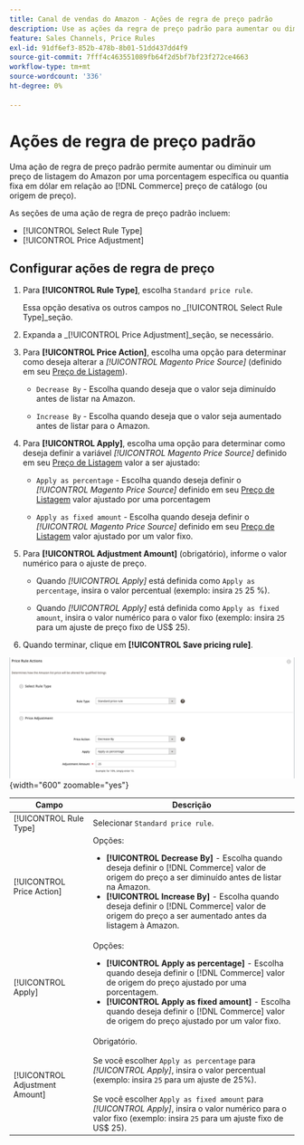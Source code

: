 ```yaml
---
title: Canal de vendas do Amazon - Ações de regra de preço padrão
description: Use as ações da regra de preço padrão para aumentar ou diminuir um preço de lista do Amazon relativo ao preço do catálogo de Comércio (ou à origem de preço).
feature: Sales Channels, Price Rules
exl-id: 91df6ef3-852b-478b-8b01-51dd437dd4f9
source-git-commit: 7fff4c463551089fb64f2d5bf7bf23f272ce4663
workflow-type: tm+mt
source-wordcount: '336'
ht-degree: 0%

---
```


# Ações de regra de preço padrão

Uma ação de regra de preço padrão permite aumentar ou diminuir um preço de listagem do Amazon por uma porcentagem específica ou quantia fixa em dólar em relação ao [!DNL Commerce] preço de catálogo (ou origem de preço).

As seções de uma ação de regra de preço padrão incluem:

- [!UICONTROL Select Rule Type]
- [!UICONTROL Price Adjustment]

## Configurar ações de regra de preço

1. Para **[!UICONTROL Rule Type]**, escolha `Standard price rule`.

   Essa opção desativa os outros campos no _[!UICONTROL Select Rule Type]_seção.

1. Expanda a _[!UICONTROL Price Adjustment]_seção, se necessário.

1. Para **[!UICONTROL Price Action]**, escolha uma opção para determinar como deseja alterar a *[!UICONTROL Magento Price Source]* (definido em seu [Preço de Listagem](./listing-price.md)).

   - `Decrease By` - Escolha quando deseja que o valor seja diminuído antes de listar na Amazon.

   - `Increase By` - Escolha quando deseja que o valor seja aumentado antes de listar para o Amazon.

1. Para **[!UICONTROL Apply]**, escolha uma opção para determinar como deseja definir a variável *[!UICONTROL Magento Price Source]* definido em seu [Preço de Listagem](./listing-price.md) valor a ser ajustado:

   - `Apply as percentage` - Escolha quando deseja definir o *[!UICONTROL Magento Price Source]* definido em seu [Preço de Listagem](./listing-price.md) valor ajustado por uma porcentagem

   - `Apply as fixed amount` - Escolha quando deseja definir o *[!UICONTROL Magento Price Source]* definido em seu [Preço de Listagem](./listing-price.md) valor ajustado por um valor fixo.

1. Para **[!UICONTROL Adjustment Amount]** (obrigatório), informe o valor numérico para o ajuste de preço.

   - Quando *[!UICONTROL Apply]* está definida como `Apply as percentage`, insira o valor percentual (exemplo: insira `25` 25 %).

   - Quando *[!UICONTROL Apply]* está definida como `Apply as fixed amount`, insira o valor numérico para o valor fixo (exemplo: insira `25` para um ajuste de preço fixo de US$ 25).

1. Quando terminar, clique em **[!UICONTROL Save pricing rule]**.

![Regra de preço padrão](assets/ob-price-rule-action-standard-example.png){width="600" zoomable="yes"}

| Campo | Descrição |
|--------------------------------|-----------------------------------------------------------------------------------------------------------------------------------------------------------------------------------------------------------------------------------------------------------------------------------------------------------------------------------|
| [!UICONTROL Rule Type] | Selecionar `Standard price rule`. |
| [!UICONTROL Price Action] | Opções:<ul><li>**[!UICONTROL Decrease By]** - Escolha quando deseja definir o [!DNL Commerce] valor de origem do preço a ser diminuído antes de listar na Amazon.</li><li>**[!UICONTROL Increase By]** - Escolha quando deseja definir o [!DNL Commerce] valor de origem do preço a ser aumentado antes da listagem à Amazon.</li></ul> |
| [!UICONTROL Apply] | Opções:<ul><li>**[!UICONTROL Apply as percentage]** - Escolha quando deseja definir o [!DNL Commerce] valor de origem do preço ajustado por uma porcentagem.</li><li>**[!UICONTROL Apply as fixed amount]** - Escolha quando deseja definir o [!DNL Commerce] valor de origem do preço ajustado por um valor fixo.</li></ul> |
| [!UICONTROL Adjustment Amount] | Obrigatório.<br><br>Se você escolher `Apply as percentage` para *[!UICONTROL Apply]*, insira o valor percentual (exemplo: insira `25` para um ajuste de 25%).<br><br>Se você escolher `Apply as fixed amount` para *[!UICONTROL Apply]*, insira o valor numérico para o valor fixo (exemplo: insira `25` para um ajuste fixo de US$ 25). |
